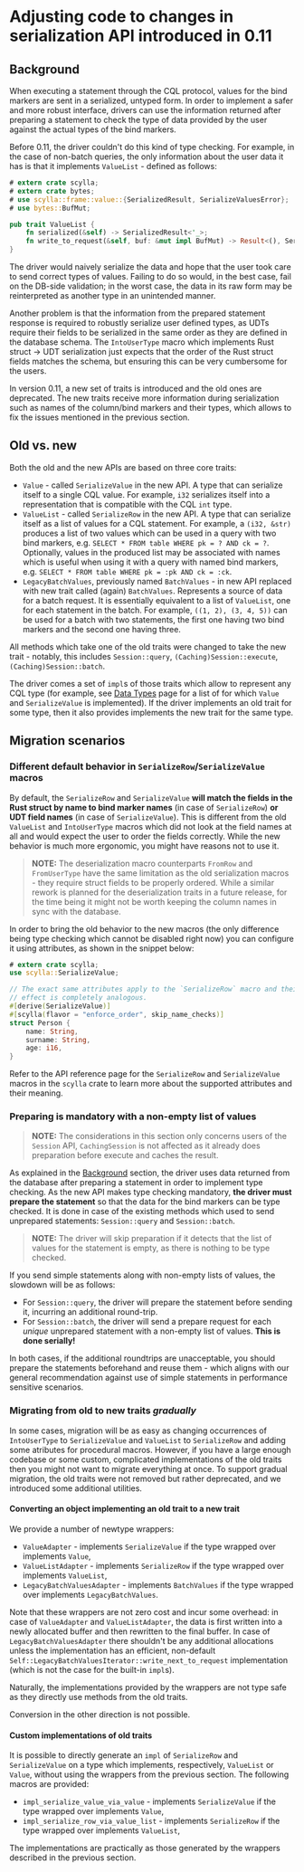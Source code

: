 # Adjusting code to changes in serialization API introduced in 0.11

## Background

When executing a statement through the CQL protocol, values for the bind markers are sent in a serialized, untyped form. In order to implement a safer and more robust interface, drivers can use the information returned after preparing a statement to check the type of data provided by the user against the actual types of the bind markers.

Before 0.11, the driver couldn't do this kind of type checking. For example, in the case of non-batch queries, the only information about the user data it has is that it implements `ValueList` - defined as follows:

```rust
# extern crate scylla;
# extern crate bytes;
# use scylla::frame::value::{SerializedResult, SerializeValuesError};
# use bytes::BufMut;

pub trait ValueList {
    fn serialized(&self) -> SerializedResult<'_>;
    fn write_to_request(&self, buf: &mut impl BufMut) -> Result<(), SerializeValuesError>;
}
```

The driver would naively serialize the data and hope that the user took care to send correct types of values. Failing to do so would, in the best case, fail on the DB-side validation; in the worst case, the data in its raw form may be reinterpreted as another type in an unintended manner.

Another problem is that the information from the prepared statement response is required to robustly serialize user defined types, as UDTs require their fields to be serialized in the same order as they are defined in the database schema. The `IntoUserType` macro which implements Rust struct -> UDT serialization just expects that the order of the Rust struct fields matches the schema, but ensuring this can be very cumbersome for the users.

In version 0.11, a new set of traits is introduced and the old ones are deprecated. The new traits receive more information during serialization such as names of the column/bind markers and their types, which allows to fix the issues mentioned in the previous section.

## Old vs. new

Both the old and the new APIs are based on three core traits:

- `Value` - called `SerializeValue` in the new API. A type that can serialize itself to a single CQL value. For example, `i32` serializes itself into a representation that is compatible with the CQL `int` type.
- `ValueList` - called `SerializeRow` in the new API. A type that can serialize itself as a list of values for a CQL statement. For example, a `(i32, &str)` produces a list of two values which can be used in a query with two bind markers, e.g. `SELECT * FROM table WHERE pk = ? AND ck = ?`. Optionally, values in the produced list may be associated with names which is useful when using it with a query with named bind markers, e.g. `SELECT * FROM table WHERE pk = :pk AND ck = :ck`.
- `LegacyBatchValues`, previously named `BatchValues` - in new API replaced with new trait called (again) `BatchValues`.  Represents a source of data for a batch request. It is essentially equivalent to a list of `ValueList`, one for each statement in the batch. For example, `((1, 2), (3, 4, 5))` can be used for a batch with two statements, the first one having two bind markers and the second one having three.

All methods which take one of the old traits were changed to take the new trait - notably, this includes `Session::query`, `(Caching)Session::execute`, `(Caching)Session::batch`.

The driver comes a set of `impl`s of those traits which allow to represent any CQL type (for example, see [Data Types](../data-types/data-types.md) page for a list of for which `Value` and `SerializeValue` is implemented). If the driver implements an old trait for some type, then it also provides implements the new trait for the same type.

## Migration scenarios

### Different default behavior in `SerializeRow`/`SerializeValue` macros

By default, the `SerializeRow` and `SerializeValue` **will match the fields in the Rust struct by name to bind marker names** (in case of `SerializeRow`) **or UDT field names** (in case of `SerializeValue`). This is different from the old `ValueList` and `IntoUserType` macros which did not look at the field names at all and would expect the user to order the fields correctly. While the new behavior is much more ergonomic, you might have reasons not to use it.

> **NOTE:**  The deserialization macro counterparts `FromRow` and `FromUserType` have the same limitation as the old serialization macros - they require struct fields to be properly ordered. While a similar rework is planned for the deserialization traits in a future release, for the time being it might not be worth keeping the column names in sync with the database.

In order to bring the old behavior to the new macros (the only difference being type checking which cannot be disabled right now) you can configure it using attributes, as shown in the snippet below:

```rust
# extern crate scylla;
use scylla::SerializeValue;

// The exact same attributes apply to the `SerializeRow` macro and their
// effect is completely analogous.
#[derive(SerializeValue)]
#[scylla(flavor = "enforce_order", skip_name_checks)]
struct Person {
    name: String,
    surname: String,
    age: i16,
}
```

Refer to the API reference page for the `SerializeRow` and `SerializeValue` macros in the `scylla` crate to learn more about the supported attributes and their meaning.

### Preparing is mandatory with a non-empty list of values

> **NOTE:** The considerations in this section only concerns users of the `Session` API, `CachingSession` is not affected as it already does preparation before execute and caches the result.

As explained in the [Background](#background) section, the driver uses data returned from the database after preparing a statement in order to implement type checking. As the new API makes type checking mandatory, **the driver must prepare the statement** so that the data for the bind markers can be type checked. It is done in case of the existing methods which used to send unprepared statements: `Session::query` and `Session::batch`.

> **NOTE:** The driver will skip preparation if it detects that the list of values for the statement is empty, as there is nothing to be type checked.

If you send simple statements along with non-empty lists of values, the slowdown will be as follows:

- For `Session::query`, the driver will prepare the statement before sending it, incurring an additional round-trip.
- For `Session::batch`, the driver will send a prepare request for each *unique* unprepared statement with a non-empty list of values. **This is done serially!** 

In both cases, if the additional roundtrips are unacceptable, you should prepare the statements beforehand and reuse them - which aligns with our general recommendation against use of simple statements in performance sensitive scenarios.

### Migrating from old to new traits *gradually*

In some cases, migration will be as easy as changing occurrences of `IntoUserType` to `SerializeValue` and `ValueList` to `SerializeRow` and adding some atributes for procedural macros. However, if you have a large enough codebase or some custom, complicated implementations of the old traits then you might not want to migrate everything at once. To support gradual migration, the old traits were not removed but rather deprecated, and we introduced some additional utilities.

#### Converting an object implementing an old trait to a new trait

We provide a number of newtype wrappers:

- `ValueAdapter` - implements `SerializeValue` if the type wrapped over implements `Value`,
- `ValueListAdapter` - implements `SerializeRow` if the type wrapped over implements `ValueList`,
- `LegacyBatchValuesAdapter` - implements `BatchValues` if the type wrapped over implements `LegacyBatchValues`.

Note that these wrappers are not zero cost and incur some overhead: in case of `ValueAdapter` and `ValueListAdapter`, the data is first written into a newly allocated buffer and then rewritten to the final buffer. In case of `LegacyBatchValuesAdapter` there shouldn't be any additional allocations unless the implementation has an efficient, non-default `Self::LegacyBatchValuesIterator::write_next_to_request` implementation (which is not the case for the built-in `impl`s).

Naturally, the implementations provided by the wrappers are not type safe as they directly use methods from the old traits.

Conversion in the other direction is not possible.

#### Custom implementations of old traits

It is possible to directly generate an `impl` of `SerializeRow` and `SerializeValue` on a type which implements, respectively, `ValueList` or `Value`, without using the wrappers from the previous section. The following macros are provided:

- `impl_serialize_value_via_value` - implements `SerializeValue` if the type wrapped over implements `Value`,
- `impl_serialize_row_via_value_list` - implements `SerializeRow` if the type wrapped over implements `ValueList`,

The implementations are practically as those generated by the wrappers described in the previous section.
